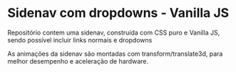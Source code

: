 # Sidenav com dropdowns - Vanilla JS

Repositório contem uma sidenav, construída com CSS puro e Vanilla JS, sendo possível incluir links normais e dropdowns

As animações da sidenav são montadas com transform/translate3d, para melhor desempenho e aceleração de hardware.